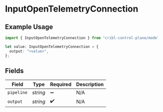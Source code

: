 # InputOpenTelemetryConnection

## Example Usage

```typescript
import { InputOpenTelemetryConnection } from "cribl-control-plane/models/operations";

let value: InputOpenTelemetryConnection = {
  output: "<value>",
};
```

## Fields

| Field              | Type               | Required           | Description        |
| ------------------ | ------------------ | ------------------ | ------------------ |
| `pipeline`         | *string*           | :heavy_minus_sign: | N/A                |
| `output`           | *string*           | :heavy_check_mark: | N/A                |